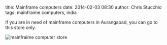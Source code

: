title: Mainframe computers
date: 2014-02-03 08:30
author: Chris Stucchio
tags: mainfraime computers, india





If you are in need of mainframe computers in Aurangabad, you can go to this store only.

![mainfraime computer store](http://www.chrisstucchio.com/blog/2014/mainframe_computers/mainframe_computers.jpg)


